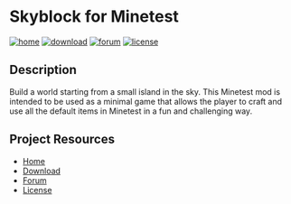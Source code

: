 # Skyblock for Minetest

[![home](https://img.shields.io/badge/skyblock-home-blue.svg?style=flat-square)](https://cornernote.github.io/minetest-skyblock/)
[![download](https://img.shields.io/github/tag/cornernote/minetest-skyblock.svg?style=flat-square&label=release)](https://github.com/cornernote/minetest-skyblock/releases)
[![forum](https://img.shields.io/badge/minetest-game-green.svg?style=flat-square)](https://forum.minetest.net/viewtopic.php?id=2799)
[![license](https://img.shields.io/badge/license-GPL3-brightgreen.svg?style=flat-square)](https://github.com/cornernote/minetest-skyblock/blob/master/LICENSE.md)


## Description

Build a world starting from a small island in the sky. This Minetest mod is intended to be used as a minimal game that allows the player to craft and use all the default items in Minetest in a fun and challenging way.


## Project Resources

* [Home](https://cornernote.github.io/minetest-skyblock/)
* [Download](https://github.com/cornernote/minetest-skyblock/releases)
* [Forum](https://forum.minetest.net/viewtopic.php?id=2799)
* [License](https://github.com/cornernote/minetest-skyblock/blob/master/LICENSE.md)

